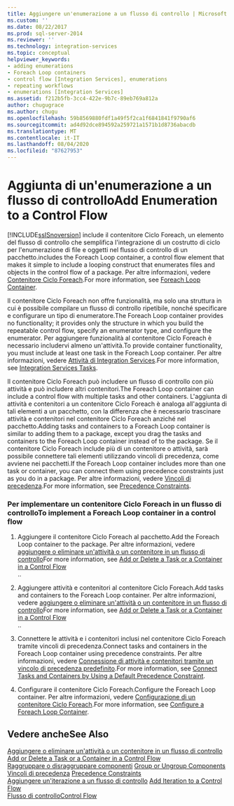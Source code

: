 ```yaml
---
title: Aggiungere un'enumerazione a un flusso di controllo | Microsoft Docs
ms.custom: ''
ms.date: 08/22/2017
ms.prod: sql-server-2014
ms.reviewer: ''
ms.technology: integration-services
ms.topic: conceptual
helpviewer_keywords:
- adding enumerations
- Foreach Loop containers
- control flow [Integration Services], enumerations
- repeating workflows
- enumerations [Integration Services]
ms.assetid: f212b5fb-3cc4-422e-9b7c-89eb769a812a
author: chugugrace
ms.author: chugu
ms.openlocfilehash: 59b8569880fdf1a49f5f2ca1f6841841f9790af6
ms.sourcegitcommit: ad4d92dce894592a259721a1571b1d8736abacdb
ms.translationtype: MT
ms.contentlocale: it-IT
ms.lasthandoff: 08/04/2020
ms.locfileid: "87627953"
---
```

# <a name="add-enumeration-to-a-control-flow"></a><span data-ttu-id="09f52-102">Aggiunta di un'enumerazione a un flusso di controllo</span><span class="sxs-lookup"><span data-stu-id="09f52-102">Add Enumeration to a Control Flow</span></span>
  [!INCLUDE[ssISnoversion](../includes/ssisnoversion-md.md)] <span data-ttu-id="09f52-103">include il contenitore Ciclo Foreach, un elemento del flusso di controllo che semplifica l'integrazione di un costrutto di ciclo per l'enumerazione di file e oggetti nel flusso di controllo di un pacchetto.</span><span class="sxs-lookup"><span data-stu-id="09f52-103">includes the Foreach Loop container, a control flow element that makes it simple to include a looping construct that enumerates files and objects in the control flow of a package.</span></span> <span data-ttu-id="09f52-104">Per altre informazioni, vedere [Contenitore Ciclo Foreach](control-flow/foreach-loop-container.md).</span><span class="sxs-lookup"><span data-stu-id="09f52-104">For more information, see [Foreach Loop Container](control-flow/foreach-loop-container.md).</span></span>  
  
 <span data-ttu-id="09f52-105">Il contenitore Ciclo Foreach non offre funzionalità, ma solo una struttura in cui è possibile compilare un flusso di controllo ripetibile, nonché specificare e configurare un tipo di enumeratore.</span><span class="sxs-lookup"><span data-stu-id="09f52-105">The Foreach Loop container provides no functionality; it provides only the structure in which you build the repeatable control flow, specify an enumerator type, and configure the enumerator.</span></span> <span data-ttu-id="09f52-106">Per aggiungere funzionalità al contenitore Ciclo Foreach è necessario includervi almeno un'attività.</span><span class="sxs-lookup"><span data-stu-id="09f52-106">To provide container functionality, you must include at least one task in the Foreach Loop container.</span></span> <span data-ttu-id="09f52-107">Per altre informazioni, vedere [Attività di Integration Services](control-flow/integration-services-tasks.md).</span><span class="sxs-lookup"><span data-stu-id="09f52-107">For more information, see [Integration Services Tasks](control-flow/integration-services-tasks.md).</span></span>  
  
 <span data-ttu-id="09f52-108">Il contenitore Ciclo Foreach può includere un flusso di controllo con più attività e può includere altri contenitori.</span><span class="sxs-lookup"><span data-stu-id="09f52-108">The Foreach Loop container can include a control flow with multiple tasks and other containers.</span></span> <span data-ttu-id="09f52-109">L'aggiunta di attività e contenitori a un contenitore Ciclo Foreach è analoga all'aggiunta di tali elementi a un pacchetto, con la differenza che è necessario trascinare attività e contenitori nel contenitore Ciclo Foreach anziché nel pacchetto.</span><span class="sxs-lookup"><span data-stu-id="09f52-109">Adding tasks and containers to a Foreach Loop container is similar to adding them to a package, except you drag the tasks and containers to the Foreach Loop container instead of to the package.</span></span> <span data-ttu-id="09f52-110">Se il contenitore Ciclo Foreach include più di un contenitore o attività, sarà possibile connettere tali elementi utilizzando vincoli di precedenza, come avviene nei pacchetti.</span><span class="sxs-lookup"><span data-stu-id="09f52-110">If the Foreach Loop container includes more than one task or container, you can connect them using precedence constraints just as you do in a package.</span></span> <span data-ttu-id="09f52-111">Per altre informazioni, vedere [Vincoli di precedenza](control-flow/precedence-constraints.md).</span><span class="sxs-lookup"><span data-stu-id="09f52-111">For more information, see [Precedence Constraints](control-flow/precedence-constraints.md).</span></span>  
  
### <a name="to-implement-a-foreach-loop-container-in-a-control-flow"></a><span data-ttu-id="09f52-112">Per implementare un contenitore Ciclo Foreach in un flusso di controllo</span><span class="sxs-lookup"><span data-stu-id="09f52-112">To implement a Foreach Loop container in a control flow</span></span>  
  
1.  <span data-ttu-id="09f52-113">Aggiungere il contenitore Ciclo Foreach al pacchetto.</span><span class="sxs-lookup"><span data-stu-id="09f52-113">Add the Foreach Loop container to the package.</span></span> <span data-ttu-id="09f52-114">Per altre informazioni, vedere [aggiungere o eliminare un'attività o un contenitore in un flusso di controllo](control-flow/add-or-delete-a-task-or-a-container-in-a-control-flow.md)</span><span class="sxs-lookup"><span data-stu-id="09f52-114">For more information, see [Add or Delete a Task or a Container in a Control Flow](control-flow/add-or-delete-a-task-or-a-container-in-a-control-flow.md)</span></span>  
  <span data-ttu-id="09f52-115">.</span><span class="sxs-lookup"><span data-stu-id="09f52-115">.</span></span>  
  
2.  <span data-ttu-id="09f52-116">Aggiungere attività e contenitori al contenitore Ciclo Foreach.</span><span class="sxs-lookup"><span data-stu-id="09f52-116">Add tasks and containers to the Foreach Loop container.</span></span> <span data-ttu-id="09f52-117">Per altre informazioni, vedere [aggiungere o eliminare un'attività o un contenitore in un flusso di controllo](control-flow/add-or-delete-a-task-or-a-container-in-a-control-flow.md)</span><span class="sxs-lookup"><span data-stu-id="09f52-117">For more information, see [Add or Delete a Task or a Container in a Control Flow](control-flow/add-or-delete-a-task-or-a-container-in-a-control-flow.md)</span></span>  
  <span data-ttu-id="09f52-118">.</span><span class="sxs-lookup"><span data-stu-id="09f52-118">.</span></span>  
  
3.  <span data-ttu-id="09f52-119">Connettere le attività e i contenitori inclusi nel contenitore Ciclo Foreach tramite vincoli di precedenza.</span><span class="sxs-lookup"><span data-stu-id="09f52-119">Connect tasks and containers in the Foreach Loop container using precedence constraints.</span></span> <span data-ttu-id="09f52-120">Per altre informazioni, vedere [Connessione di attività e contenitori tramite un vincolo di precedenza predefinito](../../2014/integration-services/connect-tasks-and-containers-by-using-a-default-precedence-constraint.md).</span><span class="sxs-lookup"><span data-stu-id="09f52-120">For more information, see [Connect Tasks and Containers by Using a Default Precedence Constraint](../../2014/integration-services/connect-tasks-and-containers-by-using-a-default-precedence-constraint.md).</span></span>  
  
4.  <span data-ttu-id="09f52-121">Configurare il contenitore Ciclo Foreach.</span><span class="sxs-lookup"><span data-stu-id="09f52-121">Configure the Foreach Loop container.</span></span> <span data-ttu-id="09f52-122">Per altre informazioni, vedere [Configurazione di un contenitore Ciclo Foreach](../../2014/integration-services/configure-a-foreach-loop-container.md).</span><span class="sxs-lookup"><span data-stu-id="09f52-122">For more information, see [Configure a Foreach Loop Container](../../2014/integration-services/configure-a-foreach-loop-container.md).</span></span>  
  
## <a name="see-also"></a><span data-ttu-id="09f52-123">Vedere anche</span><span class="sxs-lookup"><span data-stu-id="09f52-123">See Also</span></span>  
 <span data-ttu-id="09f52-124">[Aggiungere o eliminare un'attività o un contenitore in un flusso di controllo](control-flow/add-or-delete-a-task-or-a-container-in-a-control-flow.md) </span><span class="sxs-lookup"><span data-stu-id="09f52-124">[Add or Delete a Task or a Container in a Control Flow](control-flow/add-or-delete-a-task-or-a-container-in-a-control-flow.md) </span></span>  
 <span data-ttu-id="09f52-125">[Raggruppare o disraggruppare componenti](group-or-ungroup-components.md) </span><span class="sxs-lookup"><span data-stu-id="09f52-125">[Group or Ungroup Components](group-or-ungroup-components.md) </span></span>  
 <span data-ttu-id="09f52-126">[Vincoli di precedenza](control-flow/precedence-constraints.md) </span><span class="sxs-lookup"><span data-stu-id="09f52-126">[Precedence Constraints](control-flow/precedence-constraints.md) </span></span>  
 <span data-ttu-id="09f52-127">[Aggiungere un'iterazione a un flusso di controllo](add-iteration-to-a-control-flow.md) </span><span class="sxs-lookup"><span data-stu-id="09f52-127">[Add Iteration to a Control Flow](add-iteration-to-a-control-flow.md) </span></span>  
 [<span data-ttu-id="09f52-128">Flusso di controllo</span><span class="sxs-lookup"><span data-stu-id="09f52-128">Control Flow</span></span>](control-flow/control-flow.md)  
  
  
